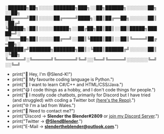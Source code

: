   ░██████╗██╗░░░░░███████╗███╗░░██╗██████╗░░░░░░░██╗░░██╗
  ██╔════╝██║░░░░░██╔════╝████╗░██║██╔══██╗░░░░░░██║░██╔╝
  ╚█████╗░██║░░░░░█████╗░░██╔██╗██║██║░░██║█████╗█████═╝░
  ░╚═══██╗██║░░░░░██╔══╝░░██║╚████║██║░░██║╚════╝██╔═██╗░
  ██████╔╝███████╗███████╗██║░╚███║██████╔╝░░░░░░██║░╚██╗
  ╚═════╝░╚══════╝╚══════╝╚═╝░░╚══╝╚═════╝░░░░░░░╚═╝░░╚═╝

- print("👋 Hey, I'm @Slend-K!")
- print("🤎 My favourite coding language is Python.")
- print("🏫 I want to learn C#/C++ and HTML/CSS/Java.")
- print("😃 I code things as a hobby, and I don't code things for people.")
- print("🤖 I mostly code chatbots, primarily for Discord but I have tried (and struggled) with coding a Twitter bot [(here's the Repo)](https://github.com/Slend-K/CSYMITF-Twitter-Bot).")
- print("🌐 I'm a lad from Wales.")
- print("📧 Need to contact me?")
- print("Discord -> **Slender the Blender#2809** or [join my Discord Server](https://discord.gg/kJMRHsVyCa).")
- print("Twitter -> **[@SlendBlender](https://www.twitter.com/SlendBlender)**.") 
- print("E-Mail -> **[slendertheblender@outlook.com](mailto:slendertheblender@outlook.com)**.")
